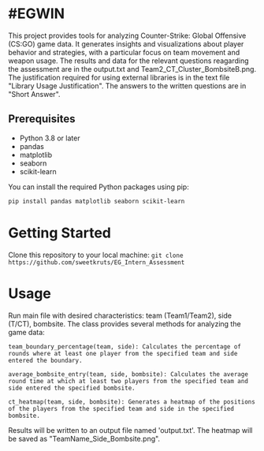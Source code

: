 # #EGWIN

This project provides tools for analyzing Counter-Strike: Global Offensive (CS:GO) game data. It generates insights and visualizations about player behavior and strategies, with a particular focus on team movement and weapon usage. The results and data for the relevant questions reagarding the assessment are in the output.txt and Team2_CT_Cluster_BombsiteB.png. The justification required for using external libraries is in the text file "Library Usage Justification". The answers to the written questions are in "Short Answer".

## Prerequisites

- Python 3.8 or later
- pandas
- matplotlib
- seaborn
- scikit-learn

You can install the required Python packages using pip:

```bash
pip install pandas matplotlib seaborn scikit-learn
```

# Getting Started
Clone this repository to your local machine:
`git clone https://github.com/sweetkruts/EG_Intern_Assessment`

# Usage
Run main file with desired characteristics: team (Team1/Team2), side (T/CT), bombsite. The class provides several methods for analyzing the game data:

```
team_boundary_percentage(team, side): Calculates the percentage of rounds where at least one player from the specified team and side entered the boundary.

average_bombsite_entry(team, side, bombsite): Calculates the average round time at which at least two players from the specified team and side entered the specified bombsite.

ct_heatmap(team, side, bombsite): Generates a heatmap of the positions of the players from the specified team and side in the specified bombsite.
```

Results will be written to an output file named 'output.txt'. The heatmap will be saved as "TeamName_Side_Bombsite.png".
